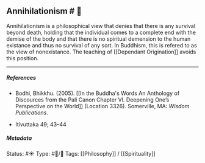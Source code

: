 ## Annihilationism  # 🧠

Annihilationism is a philosophical view that denies that there is any survival beyond death, holding that the individual comes to a complete end with the demise of the body and that there is no spiritual demension to the human existance and thus no survival of any sort. In Buddhism, this is refered to as the view of nonexistance. The teaching of [[Dependant Origination]] avoids this position.

___

##### References

- Bodhi, Bhikkhu. (2005). [[In the Buddha's Words An Anthology of Discources from the Pali Canon Chapter VI. Deepening One’s Perspective on the World]]   (Location 3326). Somerville, MA: _Wisdom Publications_.

- Itivuttaka 49; 43–44

##### Metadata
Status: #☀️ 
Type: #🔵/🔵
Tags: [[Philosophy]] / [[Spirituality]]